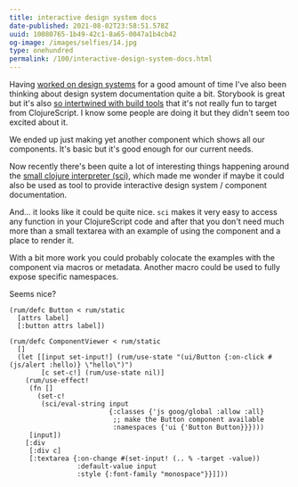 ```yaml
---
title: interactive design system docs
date-published: 2021-08-02T23:58:51.578Z
uuid: 10080765-1b49-42c1-8a65-0047a1b4cb42
og-image: /images/selfies/14.jpg
type: onehundred
permalink: /100/interactive-design-system-docs.html
---
```

Having [worked on design systems](https://martinklepsch.org/100/gatheround.html) for a good amount of time I've also been thinking about design system documentation quite a bit. Storybook is great but it's also [so intertwined with build tools](https://storybook.js.org/tutorials/intro-to-storybook/react/en/get-started/) that it's not really fun to target from ClojureScript. I know some people are doing it but they didn't seem too excited about it. 

We ended up just making yet another component which shows all our components. It's basic but it's good enough for our current needs. 

Now recently there's been quite a lot of interesting things happening around the [small clojure interpreter (sci)](https://github.com/borkdude/sci), which made me wonder if maybe it could also be used as tool to provide interactive design system / component documentation. 

And... it looks like it could be quite nice. `sci` makes it very easy to access any function in your ClojureScript code and after that you don't need much more than a small textarea with an example of using the component and a place to render it.

With a bit more work you could probably colocate the examples with the component via macros or metadata. Another macro could be used to fully expose specific namespaces.

Seems nice? 

```
(rum/defc Button < rum/static
  [attrs label]
  [:button attrs label])

(rum/defc ComponentViewer < rum/static
  []
  (let [[input set-input!] (rum/use-state "(ui/Button {:on-click #(js/alert :hello)} \"hello\")")
        [c set-c!] (rum/use-state nil)]
    (rum/use-effect!
     (fn []
       (set-c!
        (sci/eval-string input
                         {:classes {'js goog/global :allow :all}
                          ;; make the Button component available
                          :namespaces {'ui {'Button Button}}})))
     [input])
    [:div
     [:div c]
     [:textarea {:on-change #(set-input! (.. % -target -value))
                 :default-value input
                 :style {:font-family "monospace"}}]]))
```